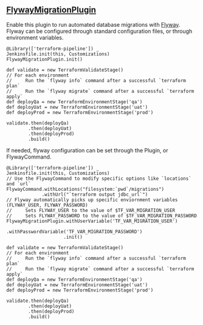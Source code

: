 ## [FlywayMigrationPlugin](../src/FlywayMigrationPlugin.groovy)

Enable this plugin to run automated database migrations with [Flyway](https://flywaydb.org/).  Flyway can be configured through standard configuration files, or through environment variables.

```
@Library(['terraform-pipeline']) _
Jenkinsfile.init(this, Customizations)
FlywayMigrationPlugin.init()

def validate = new TerraformValidateStage()
// For each environment
//     Run the `flyway info` command after a successful `terraform plan`
//     Run the `flyway migrate` command after a successful `terraform apply`
def deployQa = new TerraformEnvironmentStage('qa')
def deployUat = new TerraformEnvironmentStage('uat')
def deployProd = new TerraformEnvironmentStage('prod')

validate.then(deployQa)
        .then(deployUat)
        .then(deployProd)
        .build()
```

If needed, flyway configuration can be set through the Plugin, or FlywayCommand.

```
@Library(['terraform-pipeline']) _
Jenkinsfile.init(this, Customizations)
// Use the FlywayCommand to modify specific options like `locations` and `url`
FlywayCommand.withLocations("filesystem:`pwd`/migrations")
             .withUrl("`terraform output jdbc_url`")
// Flyway automatically picks up specific enviornment variables (FLYWAY_USER, FLYWAY_PASSWORD)
//     Sets FLYWAY_USER to the value of $TF_VAR_MIGRATION_USER
//     Sets FLYWAY_PASSWORD to the value of $TF_VAR_MIGRATION_PASSWORD
FlywayMigrationPlugin.withUserVariable('TF_VAR_MIGRATION_USER')
                     .withPasswordVariable('TF_VAR_MIGRATION_PASSWORD')
                     .init()

def validate = new TerraformValidateStage()
// For each environment
//     Run the `flyway info` command after a successful `terraform plan`
//     Run the `flyway migrate` command after a successful `terraform apply`
def deployQa = new TerraformEnvironmentStage('qa')
def deployUat = new TerraformEnvironmentStage('uat')
def deployProd = new TerraformEnvironmentStage('prod')

validate.then(deployQa)
        .then(deployUat)
        .then(deployProd)
        .build()
```

